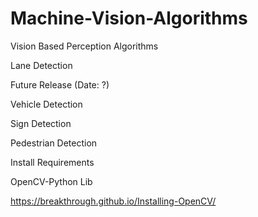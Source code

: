 # Machine-Vision-Algorithms

Vision Based Perception Algorithms

Lane Detection

Future Release (Date: ?)

Vehicle Detection

Sign Detection

Pedestrian Detection

Install Requirements

OpenCV-Python Lib

https://breakthrough.github.io/Installing-OpenCV/
